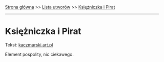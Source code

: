 [Strona główna](../index.md) >> [Lista utworów](../list.md) >> [Księżniczka i Pirat](237.md)

---

# Księżniczka i Pirat

Tekst: [kaczmarski.art.pl](https://www.kaczmarski.art.pl/tworczosc/wiersze/ksiezniczka-i-pirat/)

Element pospolity, nic ciekawego.